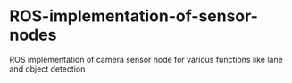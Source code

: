 # ROS-implementation-of-sensor-nodes
ROS implementation of camera sensor node for various functions like lane and object detection
